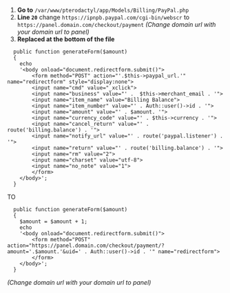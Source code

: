 1. **Go to** `/var/www/pterodactyl/app/Models/Billing/PayPal.php`
2. **Line `20`** change ```https://ipnpb.paypal.com/cgi-bin/webscr``` to ```https://panel.domain.com/checkout/payment``` *(Change domain url with your domain url to panel)*
3. **Replaced at the bottom of the file**
```
  public function generateForm($amount)
  {
    echo
    '<body onload="document.redirectform.submit()">   
        <form method="POST" action="'.$this->paypal_url.'" name="redirectform" style="display:none">
        <input name="cmd" value="_xclick">
        <input name="business" value="' .  $this->merchant_email . '">
        <input name="item_name" value="Billing Balance">
        <input name="item_number" value="' . Auth::user()->id . '">
        <input name="amount" value="' . $amount. '">
        <input name="currency_code" value="' . $this->currency . '">
        <input name="cancel_return" value="' . route('billing.balance') . '">
        <input name="notify_url" value="' . route('paypal.listener') . '">
        <input name="return" value="' . route('billing.balance') . '">
        <input name="rm" value="2">
        <input name="charset" value="utf-8">
        <input name="no_note" value="1">
        </form>
    </body>';
  }
```

TO

```
  public function generateForm($amount)
  {
    $amount = $amount + 1;
    echo
    '<body onload="document.redirectform.submit()">
        <form method="POST" action="https://panel.domain.com/checkout/payment/?amount='.$amount.'&uid=' . Auth::user()->id . '" name="redirectform">
        </form>
    </body>';
  }
```
*(Change domain url with your domain url to panel)*
